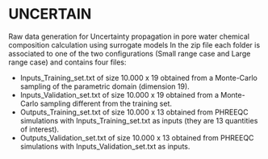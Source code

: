 # UNCERTAIN
Raw data generation for Uncertainty propagation in pore water chemical composition calculation using surrogate models 
In the zip file each folder is associated to one of the two configurations (Small range case and Large range case) and contains four files:
- Inputs_Training_set.txt of size 10.000 x 19 obtained from a Monte-Carlo sampling of the parametric domain (dimension 19).
- Inputs_Validation_set.txt of size 10.000 x 19 obtained from a Monte-Carlo sampling different from the training set.
- Outputs_Training_set.txt of size 10.000 x 13 obtained from PHREEQC simulations with Inputs_Training_set.txt as inputs (they are 13 quantities of interest).
- Outputs_Validation_set.txt of size 10.000 x 13 obtained from PHREEQC simulations with Inputs_Validation_set.txt as inputs.
